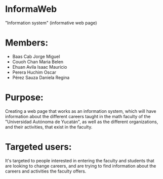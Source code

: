 # **InformaWeb**
"Information system" (informative web page) 


# Members:
  - Baas Cab Jorge Miguel
  - Couoh Chan Maria Belen 
  - Ehuan Avila Isaac Mauricio
  - Perera Huchim Oscar
  - Pérez Sauza Daniela Regina
  
# Purpose:
Creating a web page that works as an information system, which will have information about the different careers taught in the math faculty of the "Universidad Autónoma de Yucatán", as well as the different organizations, and their activities, that exist in the faculty.

# Targeted users:
It's targeted to people interested in entering the faculty and students that are looking to change careers, and are trying to find information about the careers and activities the faculty offers.


